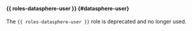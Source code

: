 #### {{ roles-datasphere-user }} {#datasphere-user}

The `{{ roles-datasphere-user }}` role is deprecated and no longer used.